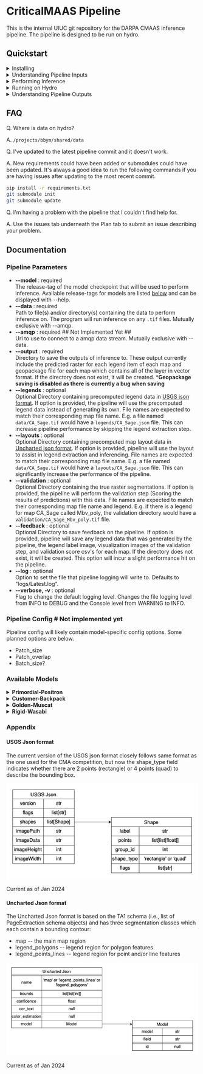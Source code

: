 # CriticalMAAS Pipeline
This is the internal UIUC git repository for the DARPA CMAAS inference pipeline. The pipeline is designed to be run on hydro.

## Quickstart

<details>
<summary> Installing </summary>

  To get started with this pipeline you will need to clone the repository and and install [requirements.txt](https://git.ncsa.illinois.edu/criticalmaas/pipeline/-/blob/abode_pipeline/requirements.txt). We recommend using python venv here to keep the working environment clean.

  ```bash
  # If you are on hydro you will need to load the python and cuda module.
  # module load python/3.9.13 cuda/11.7.0 

  git clone git@git.ncsa.illinois.edu:criticalmaas/pipeline.git
  cd pipeline
  python3 -m venv venv
  source ./venv/bin/activate
  pip install -r requirements.txt
  ```

  This repository also makes use of submodules which will need to be initialized.

  ```bash
  git submodule init
  git submodule update
  ```

</details>

<details>
<summary> Understanding Pipeline Inputs </summary>

  To perform inference with our pipeline, only one data input is required and that is the map that you want to perform inference on. There are other data inputs we can use to speed up and perform optional steps with. Each of these optional inputs needs to be structured so that the name is consistent with the input map. E.g. if you have `CA_Sage.tif` the legend will need be named `CA_Sage.json`

  This is visualization of what that structure looks like.
  ```bash
  data
  ├── Map_1.tif
  ├── Map_2.tif
  ├── ...
  └── Map_N.tif

  legends # Optional
  ├── Map_1.json
  ├── Map_2.json
  ├── ...
  └── Map_N.json

  layouts # Optional
  ├── Map_1.json
  ├── Map_2.json
  ├── ...
  └── Map_N.json

  validation # Optional
  ├── Map_1_lgd_1_poly.tif
  ├── Map_1_lgd_2_poly.tif
  ├── ...
  ├── Map_1_lgd_N_poly.tif
  ├── ...
  ├── Map_N_lgd_1_poly.tif
  ├── Map_N_lgd_2_poly.tif
  ├── ...
  └── MapN_lgdN_poly.tif
  ```
  It is also important to note that if you specify `--legends` and there is no corresponding legend for a map file, that is completely fine. Pipeline will just fallback to generating a legend for that specfic map. The same is true for `--layouts` and `--validation`.

</details>

<details>
<summary> Performing Inference </summary>

  To perform inference with one of our models, we will need to run pipeline.py. Pipeline.py has 3 core required arguments to run:

  * --model  : The model to use for inference.
  * --data   : Directory containing data to perform inference on.
  * --output : Directory to save the output data of the pipeline to.

  The list of available models can be found [below](#available-models) with the release-tag being what you want to use for the argument.

  Note* You must have a GPU available to run pipeline.py

  ```bash
  # Example call to pipeline.py
  python pipeline.py --model "primordial-positron" --data mydata/images/ --output mydata/output/
  ```
  Running this will have "primordial-positron" run inference on every `.tif` file in the directory specifed by `--data`. The output rasters of this inference will then be saved as `.tif`s to the directory specifed by `--output` along with a geopackage file for each map. The geopackage file contains vector data for each legend item in the map. Output is saved as the pipeline runs so even if the pipeline were to crash in the middle of running, all maps that ran before the crash will have been saved.

  By default the pipeline will save logging information to `logs/Latest.log` this can be useful if you have any problems or want to see a detailed view of what the pipeline is doing. You can also change the log file location with `--log`.

  For the further documentation on all the pipeline options see [below](#pipeline-parameters).

</details>

<details>
<summary> Running on Hydro </summary>

  For running the pipeline on hydro there are two options. You can manually run the pipeline with an interactive srun session or we can submit an automatic job using sbatch. You can learn how to manually run with srun in the [hydro docs](https://docs.ncsa.illinois.edu/systems/hydro/en/latest/user-guide/running-jobs.html#srun).
  You will need to make sure to srun with `--partition=a100` flag as these are the only nodes with GPUs on hydro.

  For running with sbatch we have two scripts `submit.sh` and `start_pipeline.sh`. When we run `submit.sh` that script will automatically start `start_pipeline.sh` on an a100 node. 

  First, we will want to set the parameters for pipeline.py in `start_pipeline.sh`. Then, once we are ready to run, all we have to do is call
  ```bash
  sbatch submit.sh
  ```
  and that will start the job. We can view our pipelines progess by looking at `logs/job_%yourjobid%.log`. The slurm logs can also be found at `logs/slurm/%yourjobid%.e` if you have any errors.

  *Hint `tail -f logs/job_%yourjobid%.log` can be very useful for viewing these logs.
  You can also use `nvitop` when on the node that is running the job to view GPU statistics in real-time.

  **Please note that our job script assumes that you are using venv to setup your environment. If you are using another python environment manager, E.g. Conda or virtualenvwrapper, you will need to adapt the start_pipeline.sh script to your setup.*

</details>

<details>
<summary> Understanding Pipeline Outputs </summary>

  Pipeline can produce quite a few output files so it can be important to understand what each is. The key arguments here ar `--output` and `--feedback` as they control what files the pipeline will output and where. `--output` controls where the results of inference will get saved; A Raster tif for each legend and a geopackage for each map containing the vectorized legend data for every legend. `--feedback` controls whether the pipeline will output files that are intended for debugging. When feedback is enabled, the pipeline will save any legend data that was generated by the pipeline, save the image of the legend label, create a visualization image for each legend analyzed in the validation step, and save the validation score csv for each individual map. This results in the following output structure.

  ```bash
  output
  ├── full_dataset_scores.csv # If validation was enabled and feedback was not
  ├── Map1_lgd1.tif
  ├── ...
  ├── Map1_lgdN.tif
  ├── Map1.gpkg
  ├── ...
  ├── MapN_lgd1.tif
  ├── ...
  ├── MapN_lgdN.tif
  └── MapN.gpkg

  feedback
  ├── full_dataset_scores.csv # If validation was enabled
  ├── Map1
  │   ├── Map1.json # If a map legend was generated by pipeline
  │   ├── Map1_Scores.csv   # If validation was enabled
  │   ├── lgd_map1_lgd1.tif # Legend label image
  │   ├── ...               # ''
  │   ├── lgd_map1_lgdN.tif # ''
  │   ├── val_map1_lgd1.tif # Legend validation image
  │   ├── ...               # ''
  │   └── val_map1_lgdN.tif # ''
  ├── ...
  └── MapN
      ├── MapN.json # If a map legend was generated by pipeline
      ├── MapN_Scores.csv   # If validation was enabled
      ├── lgd_mapN_lgd1.tif # Legend label image
      ├── ...               # ''
      ├── lgd_mapN_lgdN.tif # ''
      ├── val_mapN_lgd1.tif # Legend validation image
      ├── ...               # ''
      └── val_mapN_lgdN.tif # ''
  ```

  Note that if feedback is not turned on and validation is, pipeline will still save all the scores in the output directory to `#%data%_results.csv`

</details>

## FAQ
Q. Where is data on hydro?

A. `/projects/bbym/shared/data`

Q. I've updated to the latest pipeline commit and it doesn't work.

A. New requirements could have been added or submodules could have been updated. It's always a good idea to run the following commands if you are having issues after updating to the most recent commit.

```bash
pip install -r requirements.txt
git submodule init
git submodule update
```

Q. I'm having a problem with the pipeline that I couldn't find help for.

A. Use the issues tab underneath the Plan tab to submit an issue describing your problem.

## Documentation

### Pipeline Parameters

* **--model** : required<br>
    The release-tag of the model checkpoint that will be used to perform inference. Available release-tags for models are listed [below](#available-models) and can be displayed with --help.
* **--data** : required<br>
    Path to file(s) and/or directory(s) containing the data to perform inference on. The program will run inference on any `.tif` files. Mutually exclusive with --amqp.
* **--amqp** : required ## Not Implemented Yet ##<br>
    Url to use to connect to a amqp data stream. Mutually exclusive with --data. 
* **--output** : required<br>
    Directory to save the outputs of inference to. These output currently include the predicted raster for each legend item of each map and geopackage file for each map which contains all of the layer in vector format. If the directory does not exist, it will be created. ***Geopackage saving is disabled as there is currently a bug when saving**
* **--legends** : optional<br>
    Optional Directory containing precomputed legend data in [USGS json format](#usgs-json-format). If option is provided, the pipeline will use the precomputed legend data instead of generating its own. File names are expected to match their corresponding map file name. E.g. a file named `data/CA_Sage.tif` would have a `legends/CA_Sage.json` file. This can increase pipeline performance by skipping the legend extraction step.
* **--layouts** : optional<br>
    Optional Directory containing precomputed map layout data in [Uncharted json format](#uncharted-json-format). If option is provided, pipeline will use the layout to assist in legend extraction and inferencing. File names are expected to match their corresponding map file name. E.g. a file named `data/CA_Sage.tif` would have a `layouts/CA_Sage.json` file. This can significantly increase the performance of the pipeline.
* **--validation** : optional<br>
    Optional Directory containing the true raster segmentations. If option is provided, the pipeline will perform the validation step (Scoring the results of predictions) with this data. File names are expected to match their corresponding map file name and legend. E.g. if there is a legend for map CA_Sage called Mbv_poly, the validation directory would have a `validation/CA_Sage_Mbv_poly.tif` file.
* **--feedback** : optional<br>
    Optional Directory to save feedback on the pipeline. If option is provided, pipeline will save any legend data that was generated by the pipeline, the legend label image, visualization images of the validation step, and validation score csv's for each map. If the directory does not exist, it will be created. This option will incur a slight performance hit on the pipeline.
* **--log** : optional<br>
    Option to set the file that pipeline logging will write to. Defaults to "logs/Latest.log".
* **--verbose, -v** : optional<br>
    Flag to change the default logging level. Changes the file logging level from INFO to DEBUG and the Console level from WARNING to INFO.

[//]: # (* **--config** : optional ## Not implemented yet ##<br>
    The config file to use for the pipeline. Not implemented yet)

[//]: # (* **--gpu** : optional <br> The number of the gpu to use, mostly for use with amqp NOTE this is NOT the number of gpus that will be used but rather which one to use)

### Pipeline Config # Not implemented yet 
Pipeline config will likely contain model-specific config options. Some planned options are below.
* Patch_size
* Patch_overlap
* Batch_size?

### Available Models
<details>
<summary> <b>Primordial-Positron</b> </summary>

Git Repository : https://git.ncsa.illinois.edu/nj7/darpa_proj<br>
Lead Developer : [![Git profile image](https://wsrv.nl/?url=https://git.ncsa.illinois.edu/uploads/-/system/user/avatar/496/avatar.png?width=96&w=28&h=28&mask=circle) Nattapon Jaroenchai (Nathan)](https://git.ncsa.illinois.edu/nj7)<br>
Description : Attention U-net model<br>

Release Tags :<br>
* primordial_positron

</details>

<details>
<summary> <b>Customer-Backpack</b> </summary>

Git Repository : https://git.ncsa.illinois.edu/nj7/darpa_proj<br>
Lead Developer : [![Git profile image](https://wsrv.nl/?url=https://git.ncsa.illinois.edu/uploads/-/system/user/avatar/496/avatar.png?width=96&w=28&h=28&mask=circle) Nattapon Jaroenchai](https://git.ncsa.illinois.edu/nj7)<br>
Description : Attention U-net model<br>

Release Tags :<br>
* customer_backpack
  
</details>

<details>
<summary> <b>Golden-Muscat</b> </summary>

Git Repository : https://github.com/xiyuez2/Darpa_Unet_Release <br>
Lead Developer : [![Git profile image](https://wsrv.nl/?url=https://avatars.githubusercontent.com/u/125916796?v=4&w=28&h=28&mask=circle) xiyuez2](https://github.com/xiyuez2)<br>
Description : U-net model<br>

Release Tags :<br>
* golden_muscat

</details>

<details>
<summary> <b>Rigid-Wasabi</b> </summary>

Git Repository : https://github.com/xiyuez2/Darpa_Unet_Release <br>
Lead Developer : [![Git profile image](https://wsrv.nl/?url=https://avatars.githubusercontent.com/u/125916796?v=4&w=28&h=28&mask=circle) xiyuez2](https://github.com/xiyuez2)<br>
Description : U-net model<br>

Release Tags :<br>
* rigid_wasabi

</details>

### Appendix

#### USGS Json format 
The current version of the USGS json format closely follows same format as the one used for the CMA competition, but now the shape_type field indicates whether there are 2 points (rectangle) or 4 points (quad) to describe the bounding box.

![USGS json format diagram](img/USGSJson.png)

Current as of Jan 2024

#### Uncharted Json format
The Uncharted Json format is based on the TA1 schema (i.e., list of PageExtraction schema objects) and has three segmentation classes which each contain a bounding contour:
  * map -- the main map region
  * legend_polygons -- legend region for polygon features
  * legend_points_lines -- legend region for point and/or line features

![Uncharted json format diagram](img/UnchartedJson.png)

Current as of Jan 2024